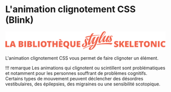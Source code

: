 # L'animation clignotement CSS (Blink)

![Bannière représentant la bibliothèque Stylus Skeletonic](../assets/skeletonic-stylus-titre.svg)

L'animation clignotement CSS vous permet de faire clignoter un élément.

!!! remarque
Les animations qui clignotent ou scintillent sont problématiques et notamment pour les personnes souffrant de problèmes cognitifs. Certains types de mouvement peuvent déclencher des désordres vestibulaires, des épilepsies, des migraines ou une sensibilité scotopique.
